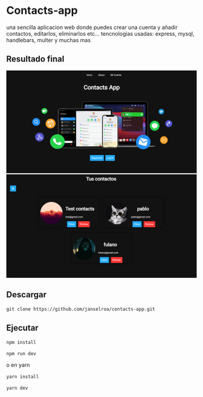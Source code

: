 # Contacts-app
una sencilla aplicacion web donde puedes crear una cuenta y añadir contactos, editarlos, eliminarlos etc...
tencnologias usadas: express, mysql, handlebars, multer y muchas mas

## Resultado final
<img src="./preview1.PNG">
<img src="./preview2.PNG">

## Descargar
```
git clone https://github.com/janselroa/contacts-app.git
```
## Ejecutar
```
npm install
```

```
npm run dev
```

o en yarn
```
yarn install
```

```
yarn dev
```
